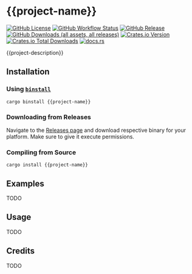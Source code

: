 # {{project-name}}

[![GitHub License](https://img.shields.io/github/license/{{gh-username}}/{{project-name}}?logo=opensourceinitiative)](https://github.com/{{gh-username}}/{{project-name}}/blob/main/LICENSE)
[![GitHub Workflow Status](https://img.shields.io/github/actions/workflow/status/{{gh-username}}/{{project-name}}/release.yml?logo=githubactions)](https://github.com/{{gh-username}}/{{project-name}}/blob/main/.github/workflows/release.yml)
[![GitHub Release](https://img.shields.io/github/v/release/{{gh-username}}/{{project-name}}?logo=githubactions)](https://github.com/{{gh-username}}/{{project-name}}/releases)
[![GitHub Downloads (all assets, all releases)](https://img.shields.io/github/downloads/{{gh-username}}/{{project-name}}/total?logo=github)](https://github.com/{{gh-username}}/{{project-name}}/releases)
[![Crates.io Version](https://img.shields.io/crates/v/{{project-name}}?logo=rust)](https://crates.io/crates/{{project-name}})
[![Crates.io Total Downloads](https://img.shields.io/crates/d/{{project-name}}?logo=rust)](https://crates.io/crates/{{project-name}})
[![docs.rs](https://img.shields.io/docsrs/{{project-name}}?logo=rust)](https://docs.rs/{{project-name}})

{{project-description}}

## Installation

### Using [`binstall`](https://github.com/cargo-bins/cargo-binstall)

```shell
cargo binstall {{project-name}}
```

### Downloading from Releases

Navigate to the [Releases page](https://github.com/{{gh-username}}/{{project-name}}/releases) and download respective binary for your platform. Make sure to give it execute permissions.

### Compiling from Source

```shell
cargo install {{project-name}}
```

## Examples

TODO

## Usage

TODO

## Credits

TODO

